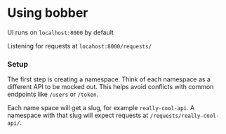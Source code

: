 # Using bobber

UI runs on `localhost:8000` by default

Listening for requests at `locahost:8000/requests/`

### Setup

The first step is creating a namespace.
Think of each namespace as a different API to be mocked out.
This helps avoid conflicts with common endpoints like `/users` or `/token`.

Each name space will get a slug, for example `really-cool-api`. A namespace with that slug will expect requests at `/requests/really-cool-api/`.
